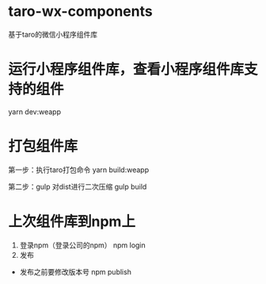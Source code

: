 # taro-wx-components
基于taro的微信小程序组件库
# 运行小程序组件库，查看小程序组件库支持的组件
yarn dev:weapp
# 打包组件库

第一步：执行taro打包命令
yarn build:weapp

第二步：gulp 对dist进行二次压缩
gulp build


# 上次组件库到npm上

1. 登录npm（登录公司的npm）
npm login
2. 发布
- 发布之前要修改版本号
npm publish


